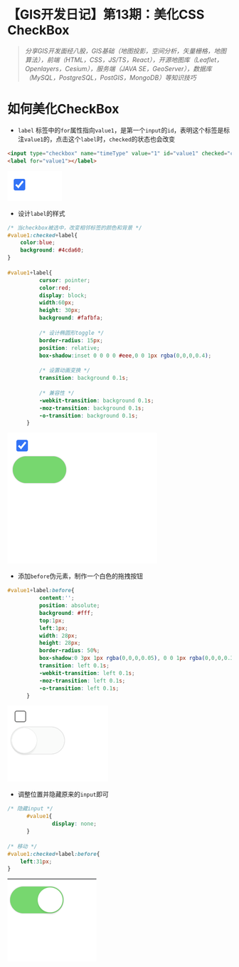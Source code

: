 # 【GIS开发日记】第13期：美化CSS CheckBox

> *分享GIS开发面经八股，GIS基础（地图投影，空间分析，矢量栅格，地图算法），前端（HTML，CSS，JS/TS，React），开源地图库（Leaflet，Openlayers，Cesium），服务端（JAVA SE，GeoServer），数据库（MySQL，PostgreSQL，PostGIS，MongoDB）等知识技巧*
> 

# 如何美化CheckBox

- `label` 标签中的`for`属性指向`value1`，是第一个`input`的`id`，表明这个标签是标注`value1`的，点击这个`label`时，`checked`的状态也会改变

```html
<input type="checkbox" name="timeType" value="1" id="value1" checked="checked"/>
<label for="value1"></label>
```

![Untitled](%E3%80%90GIS%E5%BC%80%E5%8F%91%E6%97%A5%E8%AE%B0%E3%80%91%E7%AC%AC13%E6%9C%9F%EF%BC%9A%E7%BE%8E%E5%8C%96CSS%20CheckBox%202b435eec1d3f44ce960d9e5162f80125/Untitled.png)

- 设计`label`的样式

```css
/* 当checkbox被选中，改变相邻标签的颜色和背景 */
#value1:checked+label{
    color:blue;
    background: #4cda60;
}

#value1+label{
          cursor: pointer;
          color:red;
          display: block;
          width:60px;
          height: 30px;
          background: #fafbfa;

          /* 设计椭圆形toggle */
          border-radius: 15px;
          position: relative;
          box-shadow:inset 0 0 0 0 #eee,0 0 1px rgba(0,0,0,0.4);
         
          /* 设置动画变换 */
          transition: background 0.1s;

          /* 兼容性 */
          -webkit-transition: background 0.1s;
          -moz-transition: background 0.1s;
          -o-transition: background 0.1s;
      }
```

![Untitled](%E3%80%90GIS%E5%BC%80%E5%8F%91%E6%97%A5%E8%AE%B0%E3%80%91%E7%AC%AC13%E6%9C%9F%EF%BC%9A%E7%BE%8E%E5%8C%96CSS%20CheckBox%202b435eec1d3f44ce960d9e5162f80125/Untitled%201.png)

- 添加`before`伪元素，制作一个白色的拖拽按钮

```css
#value1+label:before{
          content:'';
          position: absolute;
          background: #fff;
          top:1px;
          left:1px;
          width: 28px;
          height: 28px;
          border-radius: 50%;
          box-shadow:0 3px 1px rgba(0,0,0,0.05), 0 0 1px rgba(0,0,0,0.3);
          transition: left 0.1s;
          -webkit-transition: left 0.1s;
          -moz-transition: left 0.1s;
          -o-transition: left 0.1s;
      }
```

![Untitled](%E3%80%90GIS%E5%BC%80%E5%8F%91%E6%97%A5%E8%AE%B0%E3%80%91%E7%AC%AC13%E6%9C%9F%EF%BC%9A%E7%BE%8E%E5%8C%96CSS%20CheckBox%202b435eec1d3f44ce960d9e5162f80125/Untitled%202.png)

- 调整位置并隐藏原来的`input`即可

```css
/* 隐藏input */
      #value1{
              display: none;
      }

/* 移动 */
#value1:checked+label:before{
    left:31px;
}
```

![Untitled](%E3%80%90GIS%E5%BC%80%E5%8F%91%E6%97%A5%E8%AE%B0%E3%80%91%E7%AC%AC13%E6%9C%9F%EF%BC%9A%E7%BE%8E%E5%8C%96CSS%20CheckBox%202b435eec1d3f44ce960d9e5162f80125/Untitled%203.png)